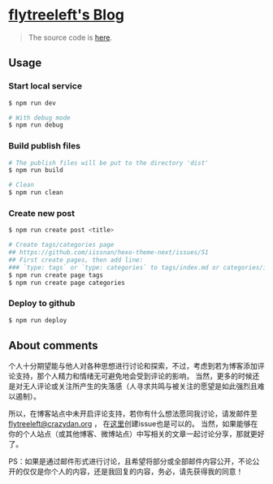 [flytreeleft's Blog](https://flytreeleft.github.io)
========================================================

> The source code is [here](https://github.com/flytreeleft/blog).

## Usage

### Start local service

```bash
$ npm run dev

# With debug mode
$ npm run debug
```

### Build publish files

```bash
# The publish files will be put to the directory 'dist'
$ npm run build

# Clean
$ npm run clean
```

### Create new post

```bash
$ npm run create post <title>

# Create tags/categories page
## https://github.com/iissnan/hexo-theme-next/issues/51
## First create pages, then add line:
### `type: tags` or `type: categories` to tags/index.md or categories/index.md
$ npm run create page tags
$ npm run create page categories
```

### Deploy to github

```bash
$ npm run deploy
```

## About comments

个人十分期望能与他人对各种思想进行讨论和探索，不过，考虑到若为博客添加评论支持，那个人精力和情绪无可避免地会受到评论的影响，
当然，更多的时候还是对无人评论或关注所产生的失落感（人寻求共鸣与被关注的愿望是如此强烈且难以遏制）。

所以，在博客站点中未开启评论支持，若你有什么想法愿同我讨论，请发邮件至 flytreeleft@crazydan.org ，
在[这里](https://github.com/flytreeleft/blog/issues)创建issue也是可以的。
当然，如果能够在你的个人站点（或其他博客、微博站点）中写相关的文章一起讨论分享，那就更好了。

PS：如果是通过邮件形式进行讨论，且希望将部分或全部邮件内容公开，不论公开的仅仅是你个人的内容，还是我回复的内容，务必，请先获得我的同意！
